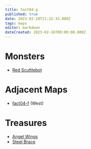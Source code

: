 ```yaml
---
title: fact04-g
published: true
date: 2023-02-28T21:22:33.000Z
tags: maps
editor: markdown
dateCreated: 2023-02-16T00:00:00.000Z
---
```



# Monsters
 * [Red Scuttlebot](/monsters/red-scuttlebot)

# Adjacent Maps
 * [fact04-f](/maps/fact04-f) (West)

# Treasures
 * [Angel Wings](/items/angel-wings)
 * [Steel Brace](/items/steel-brace)
